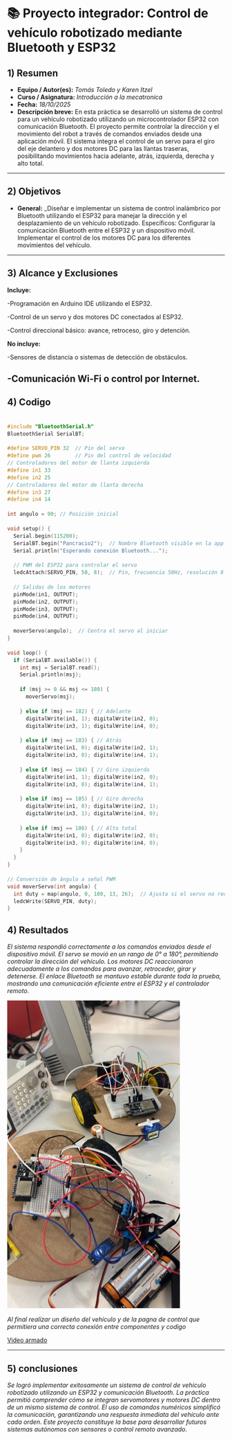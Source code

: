 # 📚 Proyecto integrador: Control de vehículo robotizado mediante Bluetooth y ESP32

## 1) Resumen

- **Equipo / Autor(es):** _Tomás Toledo y Karen Itzel_  
- **Curso / Asignatura:** _Introducción a la mecatronica_  
- **Fecha:** _18/10/2025_  
- **Descripción breve:** En esta práctica se desarrolló un sistema de control para un vehículo robotizado utilizando un microcontrolador ESP32 con comunicación Bluetooth. El proyecto permite controlar la dirección y el movimiento del robot a través de comandos enviados desde una aplicación móvil. El sistema integra el control de un servo para el giro del eje delantero y dos motores DC para las llantas traseras, posibilitando movimientos hacia adelante, atrás, izquierda, derecha y alto total.
---
## 2) Objetivos
- **General:** _Diseñar e implementar un sistema de control inalámbrico por Bluetooth utilizando el ESP32 para manejar la dirección y el desplazamiento de un vehículo robotizado.
Específicos:
Configurar la comunicación Bluetooth entre el ESP32 y un dispositivo móvil.
Implementar el control de los motores DC para los diferentes movimientos del vehículo.
---

## 3) Alcance y Exclusiones
**Incluye:**

-Programación en Arduino IDE utilizando el ESP32.

-Control de un servo y dos motores DC conectados al ESP32.

-Control direccional básico: avance, retroceso, giro y detención.

**No incluye:**

-Sensores de distancia o sistemas de detección de obstáculos.

-Comunicación Wi-Fi o control por Internet.
---
## 4) Codigo

```cpp

#include "BluetoothSerial.h"
BluetoothSerial SerialBT;

#define SERVO_PIN 32  // Pin del servo
#define pwm 26        // Pin del control de velocidad
// Controladores del motor de llanta izquierda
#define in1 33
#define in2 25
// Controladores del motor de llanta derecha
#define in3 27
#define in4 14

int angulo = 90; // Posición inicial

void setup() {
  Serial.begin(115200);
  SerialBT.begin("Pancracio2");  // Nombre Bluetooth visible en la app
  Serial.println("Esperando conexión Bluetooth...");

  // PWM del ESP32 para controlar el servo
  ledcAttach(SERVO_PIN, 50, 8);  // Pin, frecuencia 50Hz, resolución 8 bits

  // Salidas de los motores
  pinMode(in1, OUTPUT);
  pinMode(in2, OUTPUT);
  pinMode(in3, OUTPUT);
  pinMode(in4, OUTPUT);

  moverServo(angulo);  // Centra el servo al iniciar
}

void loop() {
  if (SerialBT.available()) {
    int msj = SerialBT.read();
    Serial.println(msj);

    if (msj >= 0 && msj <= 180) {
      moverServo(msj);

    } else if (msj == 182) { // Adelante
      digitalWrite(in1, 1); digitalWrite(in2, 0);
      digitalWrite(in3, 1); digitalWrite(in4, 0);

    } else if (msj == 183) { // Atrás
      digitalWrite(in1, 0); digitalWrite(in2, 1);
      digitalWrite(in3, 0); digitalWrite(in4, 1);

    } else if (msj == 184) { // Giro izquierda
      digitalWrite(in1, 1); digitalWrite(in2, 0);
      digitalWrite(in3, 0); digitalWrite(in4, 1);

    } else if (msj == 185) { // Giro derecha
      digitalWrite(in1, 0); digitalWrite(in2, 1);
      digitalWrite(in3, 1); digitalWrite(in4, 0);

    } else if (msj == 186) { // Alto total
      digitalWrite(in1, 0); digitalWrite(in2, 0);
      digitalWrite(in3, 0); digitalWrite(in4, 0);
    }
  }
}

// Conversión de ángulo a señal PWM
void moverServo(int angulo) {
  int duty = map(angulo, 0, 180, 13, 26);  // Ajusta si el servo no recorre bien
  ledcWrite(SERVO_PIN, duty);
}

```


## 4) Resultados

_El sistema respondió correctamente a los comandos enviados desde el dispositivo móvil. El servo se movió en un rango de 0° a 180°, permitiendo controlar la dirección del vehículo. Los motores DC reaccionaron adecuadamente a los comandos para avanzar, retroceder, girar y detenerse. El enlace Bluetooth se mantuvo estable durante toda la prueba, mostrando una comunicación eficiente entre el ESP32 y el controlador remoto._

<img src="../recursos/imgs/PROYECTO.jpg" alt="..." width="400px">

_Al final realizar un diseño del vehículo y de la pagna de control que permitiera una correcta conexión entre componentes y codigo_


[Video armado](https://youtube.com/shorts/hgpl0ZoC3SI?feature=share)

---
## 5) conclusiones
_Se logró implementar exitosamente un sistema de control de vehículo robotizado utilizando un ESP32 y comunicación Bluetooth. La práctica permitió comprender cómo se integran servomotores y motores DC dentro de un mismo sistema de control. El uso de comandos numéricos simplificó la comunicación, garantizando una respuesta inmediata del vehículo ante cada orden. Este proyecto constituye la base para desarrollar futuros sistemas autónomos con sensores o control remoto avanzado._

